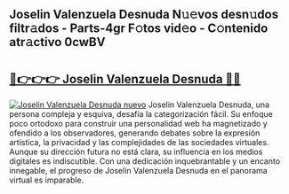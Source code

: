 ## Joselin Valenzuela Desnuda N𝚞𝚎vos desn𝚞dos filtr𝚊dos - Parts-4gr F𝚘tos vid𝚎o - C𝚘ntenido atr𝚊ctivo 0cwBV

# <h2><a href="http://mb134j.tromn.icu/?c=Joselin+Valenzuela+Desnuda">🔗👉👉👉 Joselin Valenzuela Desnuda 🔗🔗</a></h2>

[![Joselin Valenzuela Desnuda nuevo](https://i.imgur.com/pEAQMta.gif)](http://mb134j.tromn.icu/?c=Joselin+Valenzuela+Desnuda)
Joselin Valenzuela Desnuda, una persona compleja y esquiva, desafía la categorización fácil. Su enfoque poco ortodoxo para construir una personalidad web ha magnetizado y ofendido a los observadores, generando debates sobre la expresión artística, la privacidad y las complejidades de las sociedades virtuales. Aunque su dirección futura no está clara, su influencia en los medios digitales es indiscutible. Con una dedicación inquebrantable y un encanto innegable, el progreso de Joselin Valenzuela Desnuda en el panorama virtual es imparable.
